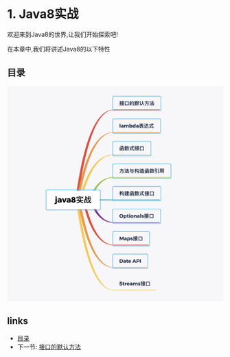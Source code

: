 # 1. Java8实战

欢迎来到Java8的世界,让我们开始探索吧!

在本章中,我们将讲述Java8的以下特性

## 目录
![](images/navi1.png?raw=true)

## links
   * [目录](<preface.md>)
   * 下一节: [接口的默认方法](<01.1.md>)